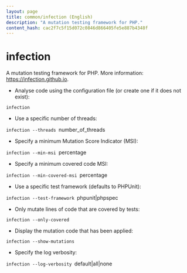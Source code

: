 ```yaml
---
layout: page
title: common/infection (English)
description: "A mutation testing framework for PHP."
content_hash: cac2f7c5f15d072c0846d866405fe5e887b4348f
---
```

# infection

A mutation testing framework for PHP.
More information: <https://infection.github.io>.

- Analyse code using the configuration file (or create one if it does not exist):

`infection`

- Use a specific number of threads:

`infection --threads `<span class="tldr-var badge badge-pill bg-dark-lm bg-white-dm text-white-lm text-dark-dm font-weight-bold">number_of_threads</span>

- Specify a minimum Mutation Score Indicator (MSI):

`infection --min-msi `<span class="tldr-var badge badge-pill bg-dark-lm bg-white-dm text-white-lm text-dark-dm font-weight-bold">percentage</span>

- Specify a minimum covered code MSI:

`infection --min-covered-msi `<span class="tldr-var badge badge-pill bg-dark-lm bg-white-dm text-white-lm text-dark-dm font-weight-bold">percentage</span>

- Use a specific test framework (defaults to PHPUnit):

`infection --test-framework `<span class="tldr-var badge badge-pill bg-dark-lm bg-white-dm text-white-lm text-dark-dm font-weight-bold">phpunit|phpspec</span>

- Only mutate lines of code that are covered by tests:

`infection --only-covered`

- Display the mutation code that has been applied:

`infection --show-mutations`

- Specify the log verbosity:

`infection --log-verbosity `<span class="tldr-var badge badge-pill bg-dark-lm bg-white-dm text-white-lm text-dark-dm font-weight-bold">default|all|none</span>
